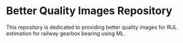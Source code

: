 # Better Quality Images Repository
This repository is dedicated to providing better quality images for RUL estimation for railway gearbox bearing using ML.
